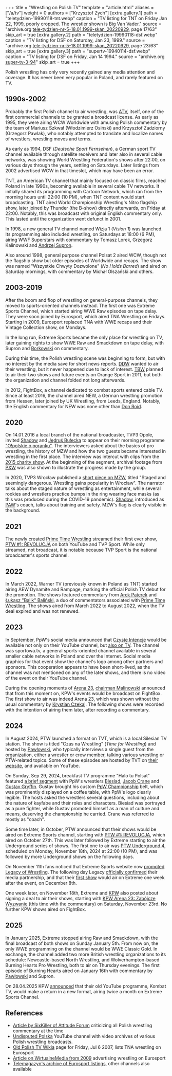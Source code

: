 +++
title = "Wrestling on Polish TV"
template = "article.html"
aliases = ["/a/tv"]
weight = 0
authors = ["Krzysztof Zych"]
[extra.gallery.1]
path = "teletydzien-19990118-tnt.webp"
caption = "TV listing for TNT on Friday Jan 22, 1999, poorly cropped. The wrestler shown is Big Van Vader."
source = "archive.org [tele-tydzien-nr-5-18.01.1999-skan_20220929](https://archive.org/details/tele-tydzien-nr-4-18.01.1999-skan_20220929), page 17/63"
skip_art = true
[extra.gallery.2]
path = "teletydzien-19990118-dsf.webp"
caption = "TV listing for DSF on Saturday, Jan 23, 1999."
source = "archive.org [tele-tydzien-nr-5-18.01.1999-skan_20220929](https://archive.org/details/tele-tydzien-nr-4-18.01.1999-skan_20220929), page 23/63"
skip_art = true
[extra.gallery.3]
path = "supertv-19940114-dsf.webp"
caption = "TV listing for DSF on Friday, Jan 14 1994."
source = "archive.org [super-tv-3-94](https://archive.org/details/super-tv-3-94)"
skip_art = true
+++

Polish wrestling has only very recently gained any media attention and coverage. It has never been very popular
in Poland, and rarely featured on TV.

<!-- more -->

## 1990s-2002

Probably the first Polish channel to air wrestling, was [ATV][atv-wikipedia], itself, one of the first commercial channels to be granted a broadcast license.
As early as 1995, they were airing WCW Worldwide with amusing Polish commentary by the team of Mariusz Szkwał (Włodzimierz Osiński) and Krzysztof Zadziorny (Grzegorz Pawlak), who notably attempted to translate and localize names of wrestlers, wrestling moves and terms.

As early as 1994, DSF (_Deutsche Sport Fernsehen_), a German sport TV channel available through satellite receivers and later also in several cable networks, was showing World Wrestling Federation's shows after 22:00, on various days through the years, settling on Saturdays.
Later listings from 2002 advertised WCW in that timeslot, which may have been an error.

TNT, an American TV channel that mainly focused on classic films, reached Poland in late 1990s, becoming available in several cable TV networks. It initially shared its programming with Cartoon Network, which ran from the morning hours until 22:00 (10&nbsp;PM), when TNT content would start broadcasting.
TNT aired World Championship Wrestling's Nitro flagship show, later joined by Thunder (the B-show) directly afterwards, on Friday at 22:00. Notably, this was broadcast with original English commentary only. This lasted until the organization went defunct in 2001.


In 1998, a new general TV channel named Wizja&nbsp;1 (_Vision&nbsp;1_) was launched. Its programming also included wrestling, on Saturdays at 18:00 (6&nbsp;PM), airing WWF Superstars with commentary by Tomasz Lorek, Grzegorz Kalinowski and [Andrzej Supron](@/w/andrzej-supron.md).

Also around 1998, general purpose channel Polsat&nbsp;2 aired WCW, though not the flagship show but older episodes of Worldwide and recaps. The show was named "Wszystkie Chwyty Dozwolone" (_No Holds Barred_) and aired on Saturday mornings, with commentary by Michał Olszański and others.

## 2003-2019

After the boom and flop of wrestling on general-purpose channels, they moved to sports-oriented channels instead.
The first one was Extreme Sports Channel, which started airing WWE Raw episodes on tape delay. They were soon joined by Eurosport, which aired TNA Wrestling on Fridays.
Starting in 2009, Eurosport replaced TNA with WWE recaps and their Vintage Collection show, on Mondays.

In the long run, Extreme Sports became the only place for wrestling on TV, later gaining rights to show WWE Raw and Smackdown on tape delay, with Supron and [Borkowski](@/w/pawel-borkowski.md) on commentary.

During this time, the Polish wrestling scene was beginning to form, but with no interest by the media save for short news reports.
[DDW](@/o/ddw.md) wanted to air their wrestling, but it never happened due to lack of interest.
[TBW](@/o/tbw.md) planned to air their two shows and future events on Orange Sport in 2011, but both the organization and channel folded not long afterwards.

In 2012, FightBox, a channel dedicated to combat sports entered cable TV. Since at least 2016, the channel aired NEW, a German wrestling promotion from Hessen, later joined by UK Wrestling, from Leeds, England. Notably, the English commentary for NEW was none other than [Don Roid](@/w/don-roid.md).

## 2020

On 14.01.2016 a local branch of the national broadcaster, TVP3 Opole, invited [Shadow](@/w/shadow.md) and [Jędruś Bułecka](@/w/jedrus-bulecka.md) to appear on their morning programme ["O!polskie o poranku"][mzw-tvp3-opole]. The interviewers asked about the basics of pro wrestling, the history of MZW and how the two guests became interested in wrestling in the first place. The interview was intercut with clips from the [2015 charity show](@/e/mzw/2015-01-11-mzw-charity-show-2015.md). At the beginning of the segment, archival footage from [PXW](@/o.pxw.md) was also shown to illustrate the progress made by the group.

In 2020, TVP3 Wrocław published a [short piece on MZW][mzw-tvp3], titled "Staged and seemingly dangerous. Wrestling gains popularity in Wrocław". The narrator talks about the staged nature of wrestling as entertainment, while several rookies and wrestlers practice bumps in the ring wearing face masks (as this was produced during the COVID-19 pandemic). [Shadow](@/w/shadow.md), introduced as [PAW](@/o/paw.md)'s coach, talks about training and safety. MZW's flag is clearly visible in the background.

## 2021

The newly created [Prime Time Wrestling](@/o/ptw.md) streamed their first ever show, [PTW #1: REVOLUCJA](@/e/ptw/2021-10-09-ptw-1-revolucja.md) on both YouTube and TVP Sport. While only streamed, not broadcast, it is notable because TVP Sport is the national broadcaster's sports channel.

## 2022

In March 2022, Warner TV (previously known in Poland as TNT) started airing AEW Dynamite and Rampage, marking the official Polish TV debut for the promotion. The shows featured commentary from [Arek Paterek](@/w/arek-paterek.md) and [Łukasz "Balik" Baliński](@/w/lukasz-balinski.md), a duo of commentators associated with [Prime Time Wrestling](@/o/ptw.md). The shows aired from March 2022 to August 2022, when the TV deal expired and was not renewed.

## 2023

In September, PpW's social media announced that [Czyste Intencje](@/e/ppw/2023-09-09-ppw-czyste-intencje.md) would be available not only on their YouTube channel, but [also on TV][czysteintencje-fb].
The channel was sportowa.tv, a general sports-oriented channel available in several smaller cable networks in Poland and over the Internet.
Social media graphics for that event show the channel's logo among other partners and sponsors. This cooperation appears to have been short-lived, as the channel was not mentioned on any of the later shows, and there is no video of the event on their YouTube channel.

During the opening moments of [Arena 23](@/e/kpw/2023-11-24-kpw-arena-23.md), [chairman Malinowski](@/w/krystian-malinowski.md) announced that from this moment on, KPW's events would be broadcast on FightBox. The first show to air was indeed Arena 23, which was shown without the usual commentary by [Krystian Czekaj](@/w/krystian-czekaj.md). The following shows were recorded with the intention of airing them later, after recording a commentary.

## 2024

In August 2024, PTW launched a format on TVT, which is a local Silesian TV station. The show is titled "Czas na Wrestling" (_Time for Wrestling_) and hosted by [Pawłowski](@/w/pan-pawlowski.md), who typically interviews a single guest from the organization, either a wrestler or crew member, talking various wrestling or PTW-related topics. Some of these episodes are hosted by TVT on [their website][tvt-czas], and available on YouTube.

On Sunday, Sep 29, 2024, breakfast TV programme "Halo tu Polsat" featured [a brief segment][halo-tu-ppw] with PpW's wrestlers [Biesiad](@/w/biesiad.md), [Jacob Crane](@/w/jacob-crane.md) and [Gustav Gryffin](@/w/gustav-gryffin.md). Gustav brought his custom [PpW Championship](@/c/ppw-championship.md) belt, which was prominently displayed on a coffee table, with PpW's logo clearly legible.
The hosts asked the wrestlers several questions, including about the nature of kayfabe and their roles and characters. Biesiad was portrayed as a pure fighter, while Gustav promoted himself as a man of culture and means, deserving the championship he carried. Crane was referred to mostly as "coach".

Some time later, in October, PTW announced that their shows would be aired on Extreme Sports channel, starting with [PTW #1: REVOLUCJA](@/e/ptw/2021-10-09-ptw-1-revolucja.md), which aired on October 27th.
This was later followed by Extreme starting to air the Underground series of shows.
The first one to air was [PTW Underground 4](@/e/ptw/2022-04-24-ptw-underground-4.md), scheduled on Monday, November 18th, 2024 at 22:00 (10&nbsp;PM), and was followed by more Underground shows on the following days.

On November 11th fans noticed that Extreme Sports website now [promoted Legacy of Wrestling][extreme-low-1].
The following day Legacy [officially confirmed][extreme-low-2] their media partnership, and that their [first show](@/e/low/2024-12-01-low-1.md) would air on Extreme one week after the event, on December 8th.

One week later, on November 18th, Extreme and [KPW](@/o/kpw.md) also posted about signing a deal to air their shows, starting with [KPW Arena 23: Zabójcze Wyzwanie](@/e/kpw/2023-11-24-kpw-arena-23.md) (this time with the commentary) on Saturday, November 23rd.
No further KPW shows aired on FightBox.

## 2025

In January 2025, Extreme stopped airing Raw and Smackdown, with the final broadcast of both shows on Sunday January 5th. From now on, the only WWE programming on the channel would be WWE Classic Gold. In exchange, the channel added two more British wrestling organizations to its schedule: Newcastle-based North Wrestling, and Wolverhampton-based Burning Hearts Pro Wrestling, both to air on Thursday evenings. The first episode of Burning Hearts aired on January 16th with commentary by [Pawłowski](@/w/pan-pawlowski.md) and Supron.

On 28.04.2025 KPW [announced][kombat-tv] that their old YouTube programme, Kombat TV, would make a return in a new format, airing twice a month on Extreme Sports Channel.

## References

* [Article by SixKiller of Attitude Forum](https://www.wrestling.pl/12-groszy-3-dlaczego-nie-chce-wrestlingu-w-polskiej-telewizji.html) criticizing all Polish wrestling commentary at the time
* [Undisputed Polska](https://www.youtube.com/@Undisputed-Polska/playlists) YouTube channel with video archives of various Polish wrestling broadcasts.
* [Old Polish TV Wikia][staratelewizja-2007] page for Friday, Jul 6 2007, lists TNA wrestling on Eurosport
* [Article on WirtualneMedia from 2009][wmedia-eurosport] advertising wrestling on Eurosport
* [Telemagazyn's archive of Eurosport listings](https://telemagazyn.pl/stacje/eurosport-1/archiwum), other channels also available


[extreme-low-1]: https://www.extreme.com/pl/program/legacy-of-wrestling/
[extreme-low-2]: https://www.facebook.com/legacyofwrestlingpl/posts/pfbid02mTUKt1pcAtvxPxFZASu4UHCEWbPLnbmnuDe219qYvB41kXG8rXLdyfMPefFbky3gl
[tvt-youtube]: https://www.youtube.com/@TVTtelewizja
[tvt-czas]: https://telewizjatvt.pl/?s=czas+na+wrestling
[ptw-extreme]: https://www.extreme.com/pl/program/prime-time-wrestling/
[fb-extreme-sports]: https://www.facebook.com/PrimeTimeWrestlingPL/posts/pfbid0DwHGQai69fPD3yYBa58LBvcCPFFLNsVShRaq8fru5VuiHaT9jhviRnyjk3X3rYqFl
[halo-tu-ppw]: https://youtu.be/rbscVyOSjn0?si=Li0WYQoHiVM9V-Pe
[czysteintencje-fb]: https://www.facebook.com/OficjalnePPW/posts/pfbid02R3XfFF8t7Wff6kJNEQz6Pq84AUbn5wvYBrPtPG4AuYSaUHF7FyMebzbsxV1WGtBEl
[ptwrevolucja-tvp-sport]: https://sport.tvp.pl/56112996/kinguin-prime-time-wrestling-1-revolucja-transmisja-na-zywo-online-live-stream-gdzie-ogladac
[wmedia-eurosport]: https://www.wirtualnemedia.pl/artykul/gwiazdy-wrestlingu-w-eurosporcie
[staratelewizja-2007]: https://staratelewizja.fandom.com/pl/wiki/06_Lipca_2007
[atv-wikipedia]: https://pl.wikipedia.org/wiki/ATV_%E2%80%93_Krajowa_Telewizja_Kablowa
[mzw-tvp3]: https://wroclaw.tvp.pl/48638715/wyrezyserowany-grozny-na-pozor-wrestling-nabiera-popularnosci-we-wroclawiu
[aew-warner]: https://www.polsatmedia.pl/Aktualnosc_6786/All-Elite-Wrestling-Emitowany-W-Polsce-Wylacznie-W-Warner-TV_1825161/index.html
[kombat-tv]: https://www.facebook.com/photo/?fbid=1003326585259914&set=a.517136233878954
[mzw-tvp3-opole]: https://youtu.be/ECnTkYD6w2g&t=2232
